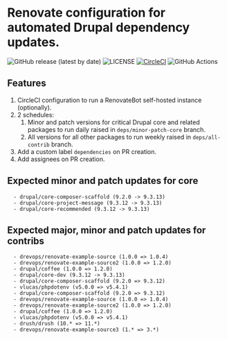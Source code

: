 # Renovate configuration for automated Drupal dependency updates.

![GitHub release (latest by date)](https://img.shields.io/github/v/release/drevops/renovate-drupal)
![LICENSE](https://img.shields.io/github/license/drevops/renovate-drupal)
[![CircleCI](https://dl.circleci.com/status-badge/img/gh/drevops/renovate-circleci-drupal-example/tree/main.svg?style=shield)](https://dl.circleci.com/status-badge/redirect/gh/drevops/renovate-circleci-drupal-example/tree/main)
![GitHub Actions](https://github.com/drevops/renovate-drupal/actions/workflows/renovate.yml/badge.svg)

## Features
1. CircleCI configuration to run a RenovateBot self-hosted instance (optionally).
2. 2 schedules: 
   1. Minor and patch versions for critical Drupal core and related packages to 
      run daily raised in `deps/minor-patch-core` branch.
   2. All versions for all other packages to run weekly raised in 
      `deps/all-contrib` branch.
2. Add a custom label `dependencies` on PR creation.
3. Add assignees on PR creation.

## Expected minor and patch updates for core

```
  - drupal/core-composer-scaffold (9.2.0 -> 9.3.13)
  - drupal/core-project-message (9.3.12 -> 9.3.13)
  - drupal/core-recommended	(9.3.12 -> 9.3.13)
```

## Expected major, minor and patch updates for contribs

```
  - drevops/renovate-example-source (1.0.0 => 1.0.4)
  - drevops/renovate-example-source2 (1.0.0 => 1.2.0)
  - drupal/coffee (1.0.0 => 1.2.0)
  - drupal/core-dev	(9.3.12 -> 9.3.13)
  - drupal/core-composer-scaffold (9.2.0 => 9.3.12)
  - vlucas/phpdotenv (v5.0.0 => v5.4.1)
  - drupal/core-composer-scaffold (9.2.0 => 9.3.12)
  - drevops/renovate-example-source (1.0.0 => 1.0.4)
  - drevops/renovate-example-source2 (1.0.0 => 1.2.0)
  - drupal/coffee (1.0.0 => 1.2.0)
  - vlucas/phpdotenv (v5.0.0 => v5.4.1)
  - drush/drush (10.* => 11.*)
  - drevops/renovate-example-source3 (1.* => 3.*)
```
